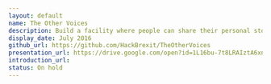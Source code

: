 ```yaml
---
layout: default
name: The Other Voices
description: Build a facility where people can share their personal stories to build a community to connect people and combat propaganda
display_date: July 2016
github_url: https://github.com/HackBrexit/TheOtherVoices
presentation_url: https://drive.google.com/open?id=1L16bu-7t8LRAIztA6xnd-EdjnMH5HGoZ5bkuEwENUwE
introduction_url:
status: On hold
---
```

